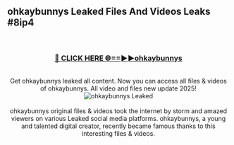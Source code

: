 ## ohkaybunnys Leaked Files And Videos Leaks #8ip4
<br>
<div align="center">
<h3><a href="https://watchclip.my.id/ohkaybunnys" rel="nofollow">🔴 CLICK HERE 🌐==►►ohkaybunnys</a></h3>
<br>
Get ohkaybunnys leaked all content. Now you can access all files & videos of ohkaybunnys. All video and files new update 2025!
<br>
<a href="https://watchclip.my.id/ohkaybunnys" rel="nofollow" data-target="animated-image.originalLink"><img src="https://i.ibb.co.com/WyWwxjT/player-gif2.gif" alt="ohkaybunnys Leaked" style="max-width: 100%; display: inline-block;" data-target="animated-image.originalImage"></a>
<br><br>
ohkaybunnys original files & videos took the internet by storm and amazed viewers on various Leaked social media platforms. ohkaybunnys, a young and talented digital creator, recently became famous thanks to this interesting files & videos.
</div>
<br>